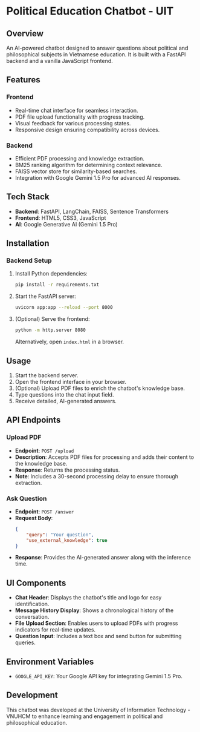 # Political Education Chatbot - UIT

## Overview
An AI-powered chatbot designed to answer questions about political and philosophical subjects in Vietnamese education. It is built with a FastAPI backend and a vanilla JavaScript frontend.

## Features

### Frontend
- Real-time chat interface for seamless interaction.
- PDF file upload functionality with progress tracking.
- Visual feedback for various processing states.
- Responsive design ensuring compatibility across devices.

### Backend
- Efficient PDF processing and knowledge extraction.
- BM25 ranking algorithm for determining context relevance.
- FAISS vector store for similarity-based searches.
- Integration with Google Gemini 1.5 Pro for advanced AI responses.

## Tech Stack
- **Backend**: FastAPI, LangChain, FAISS, Sentence Transformers
- **Frontend**: HTML5, CSS3, JavaScript
- **AI**: Google Generative AI (Gemini 1.5 Pro)

## Installation

### Backend Setup
1. Install Python dependencies:
   ```bash
   pip install -r requirements.txt
   ```

2. Start the FastAPI server:
   ```bash
   uvicorn app:app --reload --port 8000
   ```

3. (Optional) Serve the frontend:
   ```bash
   python -m http.server 8080
   ```
   Alternatively, open `index.html` in a browser.

## Usage

1. Start the backend server.
2. Open the frontend interface in your browser.
3. (Optional) Upload PDF files to enrich the chatbot's knowledge base.
4. Type questions into the chat input field.
5. Receive detailed, AI-generated answers.

## API Endpoints

### Upload PDF
- **Endpoint**: `POST /upload`
- **Description**: Accepts PDF files for processing and adds their content to the knowledge base.
- **Response**: Returns the processing status.
- **Note**: Includes a 30-second processing delay to ensure thorough extraction.

### Ask Question
- **Endpoint**: `POST /answer`
- **Request Body**:
  ```json
  {
      "query": "Your question",
      "use_external_knowledge": true
  }
  ```
- **Response**: Provides the AI-generated answer along with the inference time.

## UI Components
- **Chat Header**: Displays the chatbot's title and logo for easy identification.
- **Message History Display**: Shows a chronological history of the conversation.
- **File Upload Section**: Enables users to upload PDFs with progress indicators for real-time updates.
- **Question Input**: Includes a text box and send button for submitting queries.

## Environment Variables
- `GOOGLE_API_KEY`: Your Google API key for integrating Gemini 1.5 Pro.

## Development
This chatbot was developed at the University of Information Technology - VNUHCM to enhance learning and engagement in political and philosophical education.

